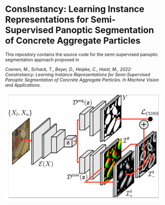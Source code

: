 # ConsInstancy: Learning Instance Representations for Semi-Supervised Panoptic Segmentation of Concrete Aggregate Particles
This repository contains the source code for the semi-supervised panoptic segmentation approach proposed in

_Coenen, M., Schack, T., Beyer, D., Heipke, C., Haist, M., 2022: ConsInstancy: Learning Instance Representations for Semi-Supervised Panoptic Segmentation of Concrete Aggregate Particles. In Machine Vision and Applications._

![Overview on the semi-supervised framework](https://github.com/MaximilianCoenen/ConsInstancy/blob/c4d6152b615f4a626e094095e62ac61b207ac9c6/Framework.png)
